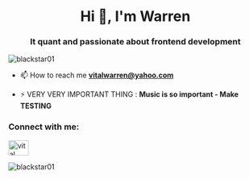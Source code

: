 
<h1 align="center">Hi 👋, I'm Warren</h1>
<h3 align="center"> It quant and passionate about frontend development </h3>

<p align="left"> <img src="https://komarev.com/ghpvc/?username=blackstar01&label=Profile%20views&color=0e75b6&style=flat" alt="blackstar01" /> </p>

- 📫 How to reach me **vitalwarren@yahoo.com**

- ⚡ VERY VERY IMPORTANT THING : **Music is so important - Make TESTING**


<h3 align="left">Connect with me:</h3>
<p align="left">
<a href="[https://linkedin.com/in/vital warren agbanou](https://www.linkedin.com/in/vital-warren-agbanou-754a8618a/)" target="blank"><img align="center" src="https://raw.githubusercontent.com/rahuldkjain/github-profile-readme-generator/master/src/images/icons/Social/linked-in-alt.svg" alt="vital warren agbanou" height="30" width="40" /></a>
</p>

<p><img align="left" src="https://github-readme-stats.vercel.app/api/top-langs/?username=blackstar01&layout=compact&show_icons=true" alt="blackstar01" margin="100"/></p>

